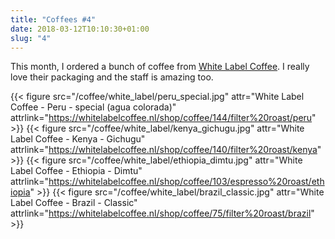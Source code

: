 ```yaml
---
title: "Coffees #4"
date: 2018-03-12T10:10:30+01:00
slug: "4"
---
```


This month, I ordered a bunch of coffee from [White Label Coffee](https://whitelabelcoffee.nl). I really love their packaging and the staff is amazing too.

{{< figure src="/coffee/white_label/peru_special.jpg" attr="White Label Coffee - Peru - special (agua colorada)" attrlink="https://whitelabelcoffee.nl/shop/coffee/144/filter%20roast/peru" >}}
{{< figure src="/coffee/white_label/kenya_gichugu.jpg" attr="White Label Coffee - Kenya - Gichugu" attrlink="https://whitelabelcoffee.nl/shop/coffee/140/filter%20roast/kenya" >}}
{{< figure src="/coffee/white_label/ethiopia_dimtu.jpg" attr="White Label Coffee - Ethiopia - Dimtu" attrlink="https://whitelabelcoffee.nl/shop/coffee/103/espresso%20roast/ethiopia" >}}
{{< figure src="/coffee/white_label/brazil_classic.jpg" attr="White Label Coffee - Brazil - Classic" attrlink="https://whitelabelcoffee.nl/shop/coffee/75/filter%20roast/brazil" >}}
